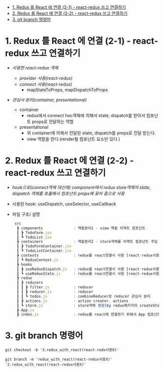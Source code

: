 - [1. Redux 를 React 에 연결 (2-1) - react-redux 쓰고 연결하기](#1-redux-를-react-에-연결-2-1---react-redux-쓰고-연결하기)
- [2. Redux 를 React 에 연결 (2-2) - react-redux 쓰고 연결하기](#2-redux-를-react-에-연결-2-2---react-redux-쓰고-연결하기)
- [3. git branch 명령어](#3-git-branch-명령어)

# 1. Redux 를 React 에 연결 (2-1) - react-redux 쓰고 연결하기

- _사용한 react-redux 객체_
  - _provider 사용(react-redux)_
  - _connect 사용(react-redux)_
    - mapStateToProps, mapDispatchToProps

- _관심사 분리(container, presentational)_
  - container
    - redux에서 connect hoc객체에 의해서 state, dispatch를 받아서 컴포넌트 props로 전달하는 역할
  - presentational
    - 위 container에 의해서 전달된 state, dispatch를 props로 전달 받는다.
    - view 역할을 한다.(render될 컴포넌트 요소만 있다.)

# 2. Redux 를 React 에 연결 (2-2) - react-redux 쓰고 연결하기

- _hook으로(connect객체 대신에) component에서 redux store객체의 state, dispatch 객체를 호출해서 컴포넌트 props에 꽂아 줌으로 사용_
- 사용된 hook: useDispatch, useSelector, useCallback
- 파일 구조/ 설명

  ```js
   src
    ┣ components              : 역할분리1 - view 역할 리액트 컴포넌트
    ┃ ┣ TodoForm.jsx
    ┃ ┗ TodoList.jsx
    ┣ containers              : 역할분리2 - store객체를 리액트 컴포넌트 주입
    ┃ ┣ TodoFormContainer.jsx
    ┃ ┗ TodoListContainer.jsx
    ┣ contexts                : redux를 react연결시 사용 [react-redux사용X]
    ┃ ┗ ReduxContext.js
    ┣ hooks
    ┃ ┣ useReduxDispatch.js   : redux를 react연결시 사용 [react-redux사용X] - store객체의 dispatch 함수 가져올때 
    ┃ ┗ useReduxState.js      : redux를 react연결시 사용 [react-redux사용X] - store객체의 state 값 가져올때 
    ┣ redux
    ┃ ┣ reducers
    ┃ ┃ ┣ filter.js           : reducer
    ┃ ┃ ┣ reducer.js          : reducer
    ┃ ┃ ┗ todos.js            : combineReducer로 reducer 관심사 분리
    ┃ ┣ actions.js            : action creator, actions 
    ┃ ┗ store.js              : store객체 생성(by redux패키지의 createStore함수에 reducer 주입)
    ┣ App.js                  
    ┣ index.js                : redux를 react에 연결하기 위해서 App 컴포넌트를 감싼다.
  ```

# 3. git branch 명령어

```
git checkout -b '3.redux_with_react(react-redx사용O)'

git branch -m 'redux_with_react(react-redux사용X)' '2.redux_with_react(react-redux사용X)'
```
